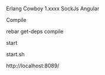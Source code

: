 Erlang Cowboy 1.xxxx SockJs Angular


Compile

rebar get-deps compile

start

start.sh

http://localhost:8089/
